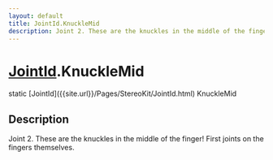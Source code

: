 ```yaml
---
layout: default
title: JointId.KnuckleMid
description: Joint 2. These are the knuckles in the middle of the finger! First joints on the fingers themselves.
---
```

# [JointId]({{site.url}}/Pages/StereoKit/JointId.html).KnuckleMid

<div class='signature' markdown='1'>
static [JointId]({{site.url}}/Pages/StereoKit/JointId.html) KnuckleMid
</div>

## Description
Joint 2. These are the knuckles in the middle of the finger! First
joints on the fingers themselves.

